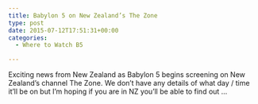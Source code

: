 ```yaml
---
title: Babylon 5 on New Zealand’s The Zone
type: post
date: 2015-07-12T17:51:31+00:00
categories:
  - Where to Watch B5

---
```

Exciting news from New Zealand as Babylon 5 begins screening on New Zealand&#8217;s channel The Zone. We don&#8217;t have any details of what day / time it&#8217;ll be on but I&#8217;m hoping if you are in NZ you&#8217;ll be able to find out &#8230;

 [1]: https://www.facebook.com/TheZoneTV/photos/a.1440318296230728.1073741828.1431890123740212/1588083664787523/?type=1&theater&__mref=message_bubble
